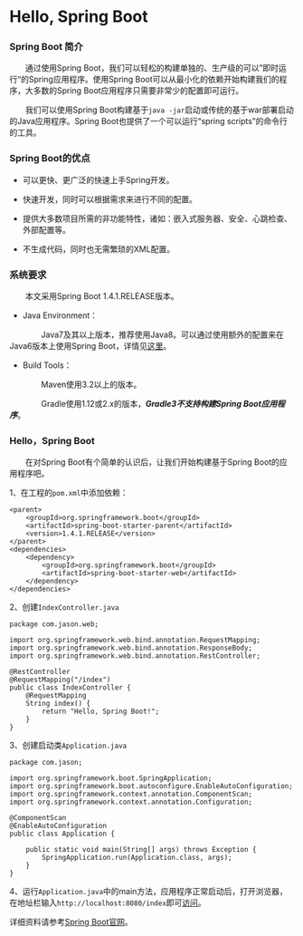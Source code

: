 # **Hello, Spring Boot**

### Spring Boot 简介

　　通过使用Spring Boot，我们可以轻松的构建单独的、生产级的可以”即时运行“的Spring应用程序。使用Spring Boot可以从最小化的依赖开始构建我们的程序，大多数的Spring Boot应用程序只需要非常少的配置即可运行。

　　我们可以使用Spring Boot构建基于`java -jar`启动或传统的基于war部署启动的Java应用程序。Spring Boot也提供了一个可以运行“spring scripts”的命令行的工具。



### Spring Boot的优点

- 可以更快、更广泛的快速上手Spring开发。


- 快速开发，同时可以根据需求来进行不同的配置。


- 提供大多数项目所需的非功能特性，诸如：嵌入式服务器、安全、心跳检查、外部配置等。


- 不生成代码，同时也无需繁琐的XML配置。




### 系统要求

　　本文采用Spring Boot 1.4.1.RELEASE版本。

- Java Environment：


　　　　Java7及其以上版本，推荐使用Java8。可以通过使用额外的配置来在Java6版本上使用Spring Boot，详情见[这里](http://docs.spring.io/spring-boot/docs/1.4.1.RELEASE/reference/htmlsingle/#howto-use-java-6)。

- Build Tools：


　　　　Maven使用3.2以上的版本。

　　　　Gradle使用1.12或2.x的版本，***Gradle3不支持构建Spring Boot应用程序***。



### Hello，Spring Boot

　　在对Spring Boot有个简单的认识后，让我们开始构建基于Spring Boot的应用程序吧。

1、在工程的`pom.xml`中添加依赖：

```
<parent>
    <groupId>org.springframework.boot</groupId>
    <artifactId>spring-boot-starter-parent</artifactId>
    <version>1.4.1.RELEASE</version>
</parent>
<dependencies>
    <dependency>
        <groupId>org.springframework.boot</groupId>
        <artifactId>spring-boot-starter-web</artifactId>
    </dependency>
</dependencies>
```

2、创建`IndexController.java`

```
package com.jason.web;

import org.springframework.web.bind.annotation.RequestMapping;
import org.springframework.web.bind.annotation.ResponseBody;
import org.springframework.web.bind.annotation.RestController;

@RestController
@RequestMapping("/index")
public class IndexController {
    @RequestMapping
    String index() {
        return "Hello, Spring Boot!";
    }
}
```

3、创建启动类`Application.java`

```
package com.jason;

import org.springframework.boot.SpringApplication;
import org.springframework.boot.autoconfigure.EnableAutoConfiguration;
import org.springframework.context.annotation.ComponentScan;
import org.springframework.context.annotation.Configuration;

@ComponentScan
@EnableAutoConfiguration
public class Application {

    public static void main(String[] args) throws Exception {
        SpringApplication.run(Application.class, args);
    }
}
```
4、运行`Application.java`中的main方法，应用程序正常启动后，打开浏览器，在地址栏输入`http://localhost:8080/index`即可[访问](http://localhost:8080/index)。



详细资料请参考[Spring Boot官网](http://projects.spring.io/spring-boot/)。